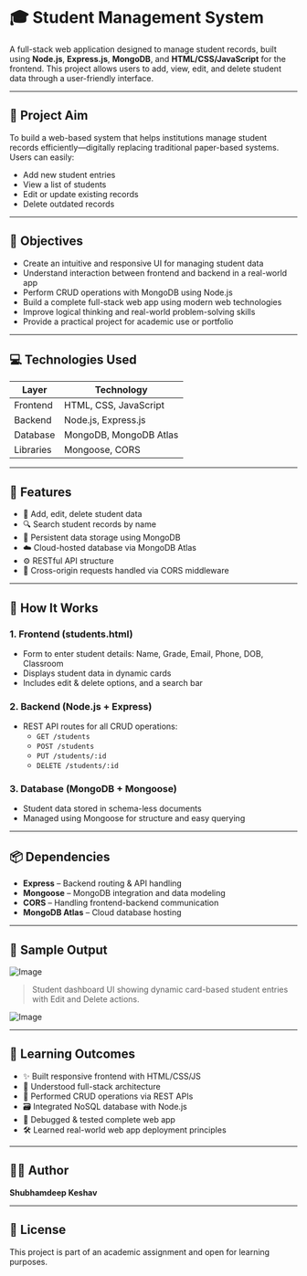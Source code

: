 # 🎓 Student Management System

A full-stack web application designed to manage student records, built using **Node.js**, **Express.js**, **MongoDB**, and **HTML/CSS/JavaScript** for the frontend. This project allows users to add, view, edit, and delete student data through a user-friendly interface.

---

## 📌 Project Aim

To build a web-based system that helps institutions manage student records efficiently—digitally replacing traditional paper-based systems. Users can easily:

- Add new student entries
- View a list of students
- Edit or update existing records
- Delete outdated records

---

## 🎯 Objectives

- Create an intuitive and responsive UI for managing student data
- Understand interaction between frontend and backend in a real-world app
- Perform CRUD operations with MongoDB using Node.js
- Build a complete full-stack web app using modern web technologies
- Improve logical thinking and real-world problem-solving skills
- Provide a practical project for academic use or portfolio

---

## 💻 Technologies Used

| Layer      | Technology           |
|------------|----------------------|
| Frontend   | HTML, CSS, JavaScript |
| Backend    | Node.js, Express.js  |
| Database   | MongoDB, MongoDB Atlas |
| Libraries  | Mongoose, CORS       |

---

## 🧩 Features

- 📄 Add, edit, delete student data
- 🔍 Search student records by name
- 💾 Persistent data storage using MongoDB
- ☁️ Cloud-hosted database via MongoDB Atlas
- ⚙️ RESTful API structure
- 🔐 Cross-origin requests handled via CORS middleware

---

## 🚀 How It Works

### 1. **Frontend (students.html)**
- Form to enter student details: Name, Grade, Email, Phone, DOB, Classroom
- Displays student data in dynamic cards
- Includes edit & delete options, and a search bar

### 2. **Backend (Node.js + Express)**
- REST API routes for all CRUD operations:
  - `GET /students`
  - `POST /students`
  - `PUT /students/:id`
  - `DELETE /students/:id`

### 3. **Database (MongoDB + Mongoose)**
- Student data stored in schema-less documents
- Managed using Mongoose for structure and easy querying

---

## 📦 Dependencies

- **Express** – Backend routing & API handling
- **Mongoose** – MongoDB integration and data modeling
- **CORS** – Handling frontend-backend communication
- **MongoDB Atlas** – Cloud database hosting

---

## 📸 Sample Output

![Image](https://github.com/user-attachments/assets/64f370c3-b236-4243-9b69-42ec675d4d7a)

> Student dashboard UI showing dynamic card-based student entries with Edit and Delete actions.

![Image](https://github.com/user-attachments/assets/226b6dbb-abda-4a4d-8fb7-a9127b2181bb)

---

## 📝 Learning Outcomes

- ✨ Built responsive frontend with HTML/CSS/JS
- 🧠 Understood full-stack architecture
- 🔄 Performed CRUD operations via REST APIs
- 🗃️ Integrated NoSQL database with Node.js
- 🧪 Debugged & tested complete web app
- 🛠️ Learned real-world web app deployment principles

---

## 🧑‍💻 Author

**Shubhamdeep Keshav**  

---

## 📜 License

This project is part of an academic assignment and open for learning purposes.

